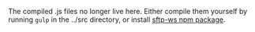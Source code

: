 The compiled .js files no longer live here. Either compile them yourself by running `gulp` in the ../src directory,
or install [sftp-ws npm package](https://www.npmjs.com/package/sftp-ws/).